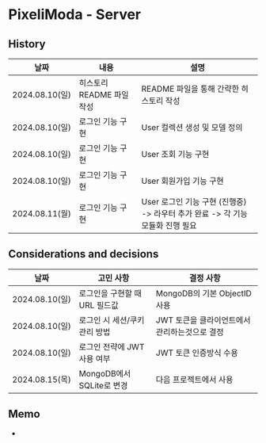 # PixeliModa - Server

## History

| 날짜           | 내용                      | 설명                                                                           |
| -------------- | ------------------------- | ------------------------------------------------------------------------------ |
| 2024.08.10(일) | 히스토리 README 파일 작성 | README 파일을 통해 간략한 히스토리 작성                                        |
| 2024.08.10(일) | 로그인 기능 구현          | User 컬렉션 생성 및 모델 정의                                                  |
| 2024.08.10(일) | 로그인 기능 구현          | User 조회 기능 구현                                                            |
| 2024.08.10(일) | 로그인 기능 구현          | User 회원가입 기능 구현                                                        |
| 2024.08.11(월) | 로그인 기능 구현          | User 로그인 기능 구현 (진행중) -> 라우터 추가 완료 -> 각 기능 모듈화 진행 필요 |

## Considerations and decisions

| 날짜           | 고민 사항                     | 결정 사항                                     |
| -------------- | ----------------------------- | --------------------------------------------- |
| 2024.08.10(일) | 로그인을 구현할 때 URL 필드값 | MongoDB의 기본 ObjectID 사용                  |
| 2024.08.10(일) | 로그인 시 세션/쿠키 관리 방법 | JWT 토큰을 클라이언트에서 관리하는것으로 결정 |
| 2024.08.10(일) | 로그인 전략에 JWT 사용 여부   | JWT 토큰 인증방식 수용                        |
| 2024.08.15(목) | MongoDB에서 SQLite로 변경     | 다음 프로젝트에서 사용                        |

## Memo

-
